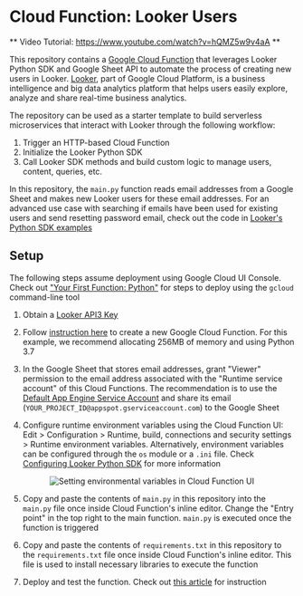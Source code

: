# Cloud Function: Looker Users

** Video Tutorial: https://www.youtube.com/watch?v=hQMZ5w9v4aA **

This repository contains a [Google Cloud Function](https://cloud.google.com/functions) that leverages Looker Python SDK and Google Sheet API to automate the process of creating new users in Looker. [Looker](https://looker.com/), part of Google Cloud Platform, is a business intelligence and big data analytics platform that helps users easily explore, analyze and share real-time business analytics.

The repository can be used as a starter template to build serverless microservices that interact with Looker through the following workflow:

1. Trigger an HTTP-based Cloud Function
2. Initialize the Looker Python SDK
3. Call Looker SDK methods and build custom logic to manage users, content, queries, etc.

In this repository, the `main.py` function reads email addresses from a Google Sheet and makes new Looker users for these email addresses. For an advanced use case with searching if emails have been used for existing users and send resetting password email, check out the code in [Looker's Python SDK examples](https://github.com/looker-open-source/sdk-codegen/tree/main/examples/python/cloud-function-user-provision)

## Setup

The following steps assume deployment using Google Cloud UI Console. Check out ["Your First Function: Python"](https://cloud.google.com/functions/docs/first-python) for steps to deploy using the `gcloud` command-line tool

1. Obtain a [Looker API3 Key](https://docs.looker.com/admin-options/settings/users#api3_keys)

2. Follow [instruction here](https://cloud.google.com/functions/docs/quickstart-python) to create a new Google Cloud Function. For this example, we recommend allocating 256MB of memory and using Python 3.7

3. In the Google Sheet that stores email addresses, grant "Viewer" permission to the email address associated with the "Runtime service account" of this Cloud Functions. The recommendation is to use the [Default App Engine Service Account](https://cloud.google.com/appengine/docs/standard/python/service-account) and share its email (`YOUR_PROJECT_ID@appspot.gserviceaccount.com`) to the Google Sheet

4. Configure runtime environment variables using the Cloud Function UI: Edit > Configuration > Runtime, build, connections and security settings > Runtime environment variables. Alternatively, environment variables can be configured through the `os` module or a `.ini` file. Check [Configuring Looker Python SDK](https://github.com/looker-open-source/sdk-codegen/tree/main/python#configuring-the-sdk) for more information

<p align="center">
  <img src="https://storage.googleapis.com/tutorials-img/Cloud%20Function_env%20-%20SD%20480p.gif" alt="Setting environmental variables in Cloud Function UI">
</p>

5. Copy and paste the contents of `main.py` in this repository into the `main.py` file once inside Cloud Function's inline editor. Change the "Entry point" in the top right to the main function.  `main.py` is executed once the function is triggered

6. Copy and paste the contents of `requirements.txt` in this repository to the `requirements.txt` file once inside Cloud Function's inline editor. This file is used to install necessary libraries to execute the function

7. Deploy and test the function. Check out [this article](https://cloud.google.com/functions/docs/quickstart-python#test_the_function) for instruction
